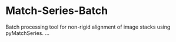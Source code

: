 # Match-Series-Batch

Batch processing tool for non-rigid alignment of image stacks using pyMatchSeries.
...
